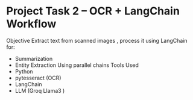 # Project Task 2 – OCR + LangChain Workflow

Objective
Extract text from scanned images , process it using LangChain for:
- Summarization
- Entity Extraction
Using parallel chains 
Tools Used
- Python 
- pytesseract (OCR)
- LangChain
- LLM (Groq Llama3 )
